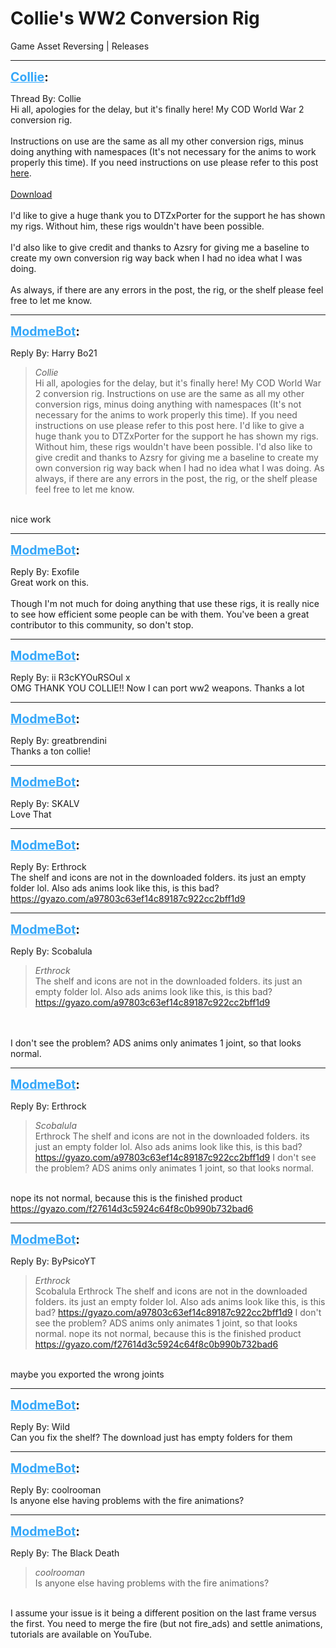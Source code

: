# Collie's WW2 Conversion Rig
Game Asset Reversing | Releases

---
<strong style="font-size: 1.4em;"><span style="text-decoration: underline;text-decoration-color: #34a7f9;"><span style="color:#34a7f9;">Collie</span></span>:</strong>

<p>Thread By: Collie<br />Hi all, apologies for the delay, but it&#39;s finally here! My COD World War 2 conversion rig.<br /> <br />Instructions on use are the same as all my other conversion rigs, minus doing anything with namespaces (It&#39;s not necessary for the anims to work properly this time). If you need instructions on use please refer to this post <a href="http://aviacreations.com/modme/index.php?view=topic&tid=1375">here</a>.<br /> <br /><a href="https://drive.google.com/open?id=1DxaXAazoVnx7G8q5ncFgRT-LsPQUlzNL">Download</a> <br /> <br />I&#39;d like to give a huge thank you to DTZxPorter for the support he has shown my rigs. Without him, these rigs wouldn&#39;t have been possible. <br /> <br />I&#39;d also like to give credit and thanks to Azsry for giving me a baseline to create my own conversion rig way back when I had no idea what I was doing.<br /> <br />As always, if there are any errors in the post, the rig, or the shelf please feel free to let me know.</p>

---
<strong style="font-size: 1.4em;"><span style="text-decoration: underline;text-decoration-color: #34a7f9;"><span style="color:#34a7f9;">ModmeBot</span></span>:</strong>

<p>Reply By: Harry Bo21<br /><blockquote><em>Collie</em><br />Hi all, apologies for the delay, but it&#39;s finally here! My COD World War 2 conversion rig.   Instructions on use are the same as all my other conversion rigs, minus doing anything with namespaces (It&#39;s not necessary for the anims to work properly this time). If you need instructions on use please refer to this post here.       I&#39;d like to give a huge thank you to DTZxPorter for the support he has shown my rigs. Without him, these rigs wouldn&#39;t have been possible.    I&#39;d also like to give credit and thanks to Azsry for giving me a baseline to create my own conversion rig way back when I had no idea what I was doing.   As always, if there are any errors in the post, the rig, or the shelf please feel free to let me know.</blockquote><br /> nice work</p>

---
<strong style="font-size: 1.4em;"><span style="text-decoration: underline;text-decoration-color: #34a7f9;"><span style="color:#34a7f9;">ModmeBot</span></span>:</strong>

<p>Reply By: Exofile<br />Great work on this.<br /><br />Though I&#39;m not much for doing anything that use these rigs, it is really nice to see how efficient some people can be with them. You&#39;ve been a great contributor to this community, so don&#39;t stop.</p>

---
<strong style="font-size: 1.4em;"><span style="text-decoration: underline;text-decoration-color: #34a7f9;"><span style="color:#34a7f9;">ModmeBot</span></span>:</strong>

<p>Reply By: ii R3cKYOuRSOul x<br />OMG THANK YOU COLLIE!! Now I can port ww2 weapons. Thanks a lot</p>

---
<strong style="font-size: 1.4em;"><span style="text-decoration: underline;text-decoration-color: #34a7f9;"><span style="color:#34a7f9;">ModmeBot</span></span>:</strong>

<p>Reply By: greatbrendini<br />Thanks a ton collie!</p>

---
<strong style="font-size: 1.4em;"><span style="text-decoration: underline;text-decoration-color: #34a7f9;"><span style="color:#34a7f9;">ModmeBot</span></span>:</strong>

<p>Reply By: SKALV<br />Love That</p>

---
<strong style="font-size: 1.4em;"><span style="text-decoration: underline;text-decoration-color: #34a7f9;"><span style="color:#34a7f9;">ModmeBot</span></span>:</strong>

<p>Reply By: Erthrock<br />The shelf and icons are not in the downloaded folders. its just an empty folder lol. Also ads anims look like this, is this bad? <a href="https://gyazo.com/a97803c63ef14c89187c922cc2bff1d9">https://gyazo.com/a97803c63ef14c89187c922cc2bff1d9</a></p>

---
<strong style="font-size: 1.4em;"><span style="text-decoration: underline;text-decoration-color: #34a7f9;"><span style="color:#34a7f9;">ModmeBot</span></span>:</strong>

<p>Reply By: Scobalula<br /><blockquote><em>Erthrock</em><br />The shelf and icons are not in the downloaded folders. its just an empty folder lol. Also ads anims look like this, is this bad? <a href="https://gyazo.com/a97803c63ef14c89187c922cc2bff1d9">https://gyazo.com/a97803c63ef14c89187c922cc2bff1d9</a></blockquote><br /> <br />I don&#39;t see the problem? ADS anims only animates 1 joint, so that looks normal.</p>

---
<strong style="font-size: 1.4em;"><span style="text-decoration: underline;text-decoration-color: #34a7f9;"><span style="color:#34a7f9;">ModmeBot</span></span>:</strong>

<p>Reply By: Erthrock<br /><blockquote><em>Scobalula</em><br />Erthrock The shelf and icons are not in the downloaded folders. its just an empty folder lol. Also ads anims look like this, is this bad? <a href="https://gyazo.com/a97803c63ef14c89187c922cc2bff1d9">https://gyazo.com/a97803c63ef14c89187c922cc2bff1d9</a>   I don&#39;t see the problem? ADS anims only animates 1 joint, so that looks normal.</blockquote><br /> nope its not normal, because this is the finished product<br /><a href="https://gyazo.com/f27614d3c5924c64f8c0b990b732bad6">https://gyazo.com/f27614d3c5924c64f8c0b990b732bad6</a></p>

---
<strong style="font-size: 1.4em;"><span style="text-decoration: underline;text-decoration-color: #34a7f9;"><span style="color:#34a7f9;">ModmeBot</span></span>:</strong>

<p>Reply By: ByPsicoYT<br /><blockquote><em>Erthrock</em><br />Scobalula Erthrock The shelf and icons are not in the downloaded folders. its just an empty folder lol. Also ads anims look like this, is this bad? <a href="https://gyazo.com/a97803c63ef14c89187c922cc2bff1d9">https://gyazo.com/a97803c63ef14c89187c922cc2bff1d9</a>   I don&#39;t see the problem? ADS anims only animates 1 joint, so that looks normal.  nope its not normal, because this is the finished product <a href="https://gyazo.com/f27614d3c5924c64f8c0b990b732bad6">https://gyazo.com/f27614d3c5924c64f8c0b990b732bad6</a></blockquote><br /> maybe you exported the wrong joints</p>

---
<strong style="font-size: 1.4em;"><span style="text-decoration: underline;text-decoration-color: #34a7f9;"><span style="color:#34a7f9;">ModmeBot</span></span>:</strong>

<p>Reply By: Wild<br />Can you fix the shelf? The download just has empty folders for them</p>

---
<strong style="font-size: 1.4em;"><span style="text-decoration: underline;text-decoration-color: #34a7f9;"><span style="color:#34a7f9;">ModmeBot</span></span>:</strong>

<p>Reply By: coolrooman<br />Is anyone else having problems with the fire animations?</p>

---
<strong style="font-size: 1.4em;"><span style="text-decoration: underline;text-decoration-color: #34a7f9;"><span style="color:#34a7f9;">ModmeBot</span></span>:</strong>

<p>Reply By: The Black Death<br /><blockquote><em>coolrooman</em><br />Is anyone else having problems with the fire animations?</blockquote><br /> I assume your issue is it being a different position on the last frame versus the first. You need to merge the fire (but not fire_ads) and settle animations, tutorials are available on YouTube.</p>
